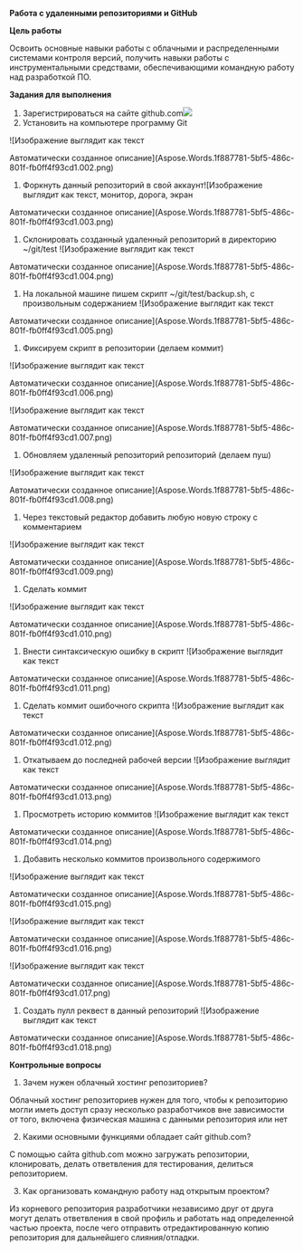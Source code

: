 ﻿**Работа с удаленными репозиториями и GitHub**

**Цель работы**

Освоить основные навыки работы с облачными и распределенными системами контроля версий, получить навыки работы с инструментальными средствами, обеспечивающими командную работу над разработкой ПО.

**Задания для выполнения**

1. Зарегистрироваться на сайте github.com![](https://github.com/dvaisluk/0_git_basics/tree/master/images/Aspose.Words.1f887781-5bf5-486c-801f-fb0ff4f93cd1.001.png)
1. Установить на компьютере программу Git

![Изображение выглядит как текст

Автоматически созданное описание](Aspose.Words.1f887781-5bf5-486c-801f-fb0ff4f93cd1.002.png)

1. Форкнуть данный репозиторий в свой аккаунт![Изображение выглядит как текст, монитор, дорога, экран

Автоматически созданное описание](Aspose.Words.1f887781-5bf5-486c-801f-fb0ff4f93cd1.003.png)
1. Склонировать созданный удаленный репозиторий в директорию ~/git/test ![Изображение выглядит как текст

Автоматически созданное описание](Aspose.Words.1f887781-5bf5-486c-801f-fb0ff4f93cd1.004.png)
1. На локальной машине пишем скрипт ~/git/test/backup.sh, с произвольным содержанием ![Изображение выглядит как текст

Автоматически созданное описание](Aspose.Words.1f887781-5bf5-486c-801f-fb0ff4f93cd1.005.png)

1. Фиксируем скрипт в репозитории (делаем коммит) 

![Изображение выглядит как текст

Автоматически созданное описание](Aspose.Words.1f887781-5bf5-486c-801f-fb0ff4f93cd1.006.png)

![Изображение выглядит как текст

Автоматически созданное описание](Aspose.Words.1f887781-5bf5-486c-801f-fb0ff4f93cd1.007.png)

1. Обновляем удаленный репозиторий репозиторий (делаем пуш) 

![Изображение выглядит как текст

Автоматически созданное описание](Aspose.Words.1f887781-5bf5-486c-801f-fb0ff4f93cd1.008.png)

1. Через текстовый редактор добавить любую новую строку с комментарием 

![Изображение выглядит как текст

Автоматически созданное описание](Aspose.Words.1f887781-5bf5-486c-801f-fb0ff4f93cd1.009.png)

1. Сделать коммит 

![Изображение выглядит как текст

Автоматически созданное описание](Aspose.Words.1f887781-5bf5-486c-801f-fb0ff4f93cd1.010.png)

1. Внести синтаксическую ошибку в скрипт ![Изображение выглядит как текст

Автоматически созданное описание](Aspose.Words.1f887781-5bf5-486c-801f-fb0ff4f93cd1.011.png)
1. Сделать коммит ошибочного скрипта ![Изображение выглядит как текст

Автоматически созданное описание](Aspose.Words.1f887781-5bf5-486c-801f-fb0ff4f93cd1.012.png)
1. Откатываем до последней рабочей версии ![Изображение выглядит как текст

Автоматически созданное описание](Aspose.Words.1f887781-5bf5-486c-801f-fb0ff4f93cd1.013.png)
1. Просмотреть историю коммитов ![Изображение выглядит как текст

Автоматически созданное описание](Aspose.Words.1f887781-5bf5-486c-801f-fb0ff4f93cd1.014.png)
1. Добавить несколько коммитов произвольного содержимого 

![Изображение выглядит как текст

Автоматически созданное описание](Aspose.Words.1f887781-5bf5-486c-801f-fb0ff4f93cd1.015.png)

![Изображение выглядит как текст

Автоматически созданное описание](Aspose.Words.1f887781-5bf5-486c-801f-fb0ff4f93cd1.016.png)

![Изображение выглядит как текст

Автоматически созданное описание](Aspose.Words.1f887781-5bf5-486c-801f-fb0ff4f93cd1.017.png)

1. Создать пулл реквест в данный репозиторий ![Изображение выглядит как текст

Автоматически созданное описание](Aspose.Words.1f887781-5bf5-486c-801f-fb0ff4f93cd1.018.png)

**Контрольные вопросы**

1. Зачем нужен облачный хостинг репозиториев?

Облачный хостинг репозиториев нужен для того, чтобы к репозиторию могли иметь доступ сразу несколько разработчиков вне зависимости от того, включена физическая машина с данными репозитория или нет

2. Какими основными функциями обладает сайт github.com?

С помощью сайта github.com можно загружать репозитории, клонировать, делать ответвления для тестирования, делиться репозиторием.

3. Как организовать командную работу над открытым проектом?

Из корневого репозитория разработчики независимо друг от друга могут делать ответвления в свой профиль и работать над определенной частью проекта, после чего отправить отредактированную копию репозитория для дальнейшего слияния/отладки.

